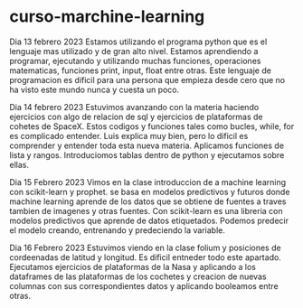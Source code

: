 # curso-marchine-learning
Dia 13 febrero 2023
Estamos utilizando el programa python que es el lenguaje mas utilizado y de gran alto nivel.
Estamos aprendiendo a programar, ejecutando y utilizando muchas funciones, operaciones matematicas, funciones print, input, float entre otras.
Este lenguaje de programacion es dificil para una persona que empieza desde cero que no ha visto este mundo nunca y cuesta un poco.

Dia 14 febrero 2023
Estuvimos avanzando con la materia haciendo ejercicios con algo de relacion de sql y ejercicios de plataformas de cohetes de SpaceX.
Estos codigos y funciones tales como bucles, while, for es complicado entender.
Luis explica muy bien, pero lo dificil es comprender y entender toda esta nueva materia.
Aplicamos funciones de lista y rangos.
Introduciomos tablas dentro de python y ejecutamos sobre ellas.

Dia 15 Febrero 2023
Vimos en la clase introduccion de a machine learning con scikit-learn y prophet.
se basa en modelos predictivos y futuros donde machine learning aprende de los datos que se obtiene de fuentes a traves tambien de imagenes y otras fuentes.
Con scikit-learn es una libreria con modelos predictivos que aprende de datos etiquetados.
Podemos predecir el modelo creando, entrenando y predeciendo la variable.

Dia 16 Febrero 2023
Estuvimos viendo en la clase folium y posiciones de cordeenadas de latitud y longitud. Es dificil entneder todo este apartado. Ejecutamos ejercicios de plataformas de la
Nasa y aplicando a los dataframes de las plataformas de los cochetes y creacion de nuevas columnas con sus correspondientes datos y aplicando booleamos entre otras.
